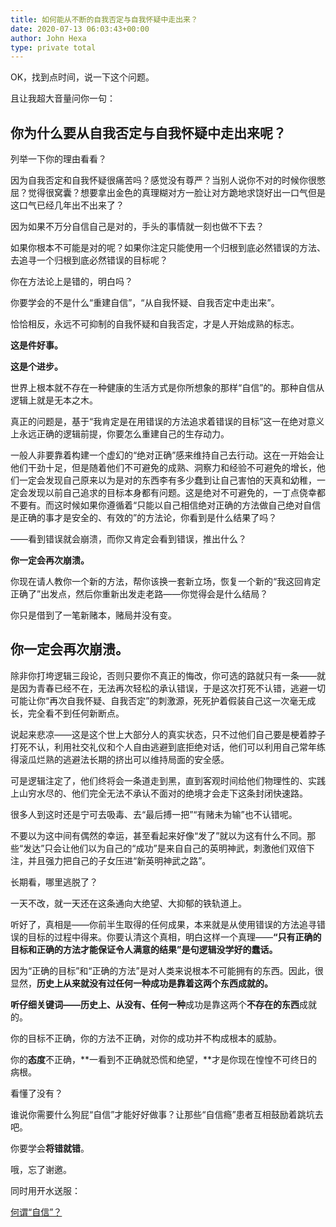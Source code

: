 ```yaml
---
title: 如何能从不断的自我否定与自我怀疑中走出来？
date: 2020-07-13 06:03:43+00:00
author: John Hexa
type: private total
---
```

OK，找到点时间，说一下这个问题。

且让我超大音量问你一句：

你为什么要从自我否定与自我怀疑中走出来呢？
---------------------

列举一下你的理由看看？

因为自我否定和自我怀疑很痛苦吗？感觉没有尊严？当别人说你不对的时候你很憋屈？觉得很窝囊？想要拿出金色的真理糊对方一脸让对方跪地求饶好出一口气但是这口气已经几年出不出来了？

因为如果不万分自信自己是对的，手头的事情就一刻也做不下去？

如果你根本不可能是对的呢？如果你注定只能使用一个归根到底必然错误的方法、去追寻一个归根到底必然错误的目标呢？

你在方法论上是错的，明白吗？

你要学会的不是什么“重建自信”，“从自我怀疑、自我否定中走出来”。

恰恰相反，永远不可抑制的自我怀疑和自我否定，才是人开始成熟的标志。

**这是件好事。**

**这是个进步。**

世界上根本就不存在一种健康的生活方式是你所想象的那样“自信”的。那种自信从逻辑上就是无本之木。

真正的问题是，基于“我肯定是在用错误的方法追求着错误的目标”这一在绝对意义上永远正确的逻辑前提，你要怎么重建自己的生存动力。

一般人非要靠着构建一个虚幻的“绝对正确”感来维持自己去行动。这在一开始会让他们干劲十足，但是随着他们不可避免的成熟、洞察力和经验不可避免的增长，他们一定会发现自己原来以为是对的东西李有多少蠢到让自己害怕的天真和幼稚，一定会发现以前自己追求的目标本身都有问题。这是绝对不可避免的，一丁点侥幸都不要有。而这时候如果你遵循着“只能以自己相信绝对正确的方法做自己绝对自信是正确的事才是安全的、有效的”的方法论，你看到是什么结果了吗？

——看到错误就会崩溃，而你又肯定会看到错误，推出什么？

**你一定会再次崩溃。**

你现在请人教你一个新的方法，帮你该换一套新立场，恢复一个新的“我这回肯定正确了”出发点，然后你重新出发走老路——你觉得会是什么结局？

你只是借到了一笔新赌本，赌局并没有变。

你一定会再次崩溃。
---------

  


除非你打垮逻辑三段论，否则只要你不真正的悔改，你可选的路就只有一条——就是因为青春已经不在，无法再次轻松的承认错误，于是这次打死不认错，逃避一切可能让你“再次自我怀疑、自我否定”的刺激源，死死护着假装自己这一次毫无成长，完全看不到任何新断点。

说起来悲凉——这是这个世上大部分人的真实状态，只不过他们自己要是梗着脖子打死不认，利用社交礼仪和个人自由逃避到底拒绝对话，他们可以利用自己常年练得滚瓜烂熟的逃避法长期的挤出可以维持局面的安全感。

可是逻辑注定了，他们终将会一条道走到黑，直到客观时间给他们物理性的、实践上山穷水尽的、他们完全无法不承认不面对的绝境才会走下这条封闭快速路。

很多人到这时还是宁可去吸毒、去“最后搏一把”“有赌未为输”也不认错呢。

不要以为这中间有偶然的幸运，甚至看起来好像“发了”就以为这有什么不同。那些“发达”只会让他们以为自己的“成功”是来自自己的英明神武，刺激他们双倍下注，并且强力把自己的子女压进“新英明神武之路”。

长期看，哪里逃脱了？

一天不改，就一天还在这条通向大绝望、大抑郁的铁轨道上。

  


听好了，真相是——你前半生取得的任何成果，本来就是从使用错误的方法追寻错误的目标的过程中得来。你要认清这个真相，明白这样一个真理——**“只有正确的目标和正确的方法才能保证令人满意的结果”是句逻辑没学好的蠢话。**

因为“正确的目标”和“正确的方法”是对人类来说根本不可能拥有的东西。因此，很显然，**历史上从来就没有过任何一种成功是靠着这两个东西成就的。**

**听仔细关键词——历史上、从没有、任何一种**成功是靠这两个**不存在的东西**成就的。

你的目标不正确，你的方法不正确，对你的成功并不构成根本的威胁。

你的**态度**不正确，**一看到不正确就恐慌和绝望，**才是你现在惶惶不可终日的病根。

看懂了没有？

谁说你需要什么狗屁“自信”才能好好做事？让那些“自信瘾”患者互相鼓励着跳坑去吧。

你要学会**将错就错**。

哦，忘了谢邀。

  


同时用开水送服：

[何谓“自信”？](https://www.zhihu.com/question/269905766/answer/510828072?hb_wx_block=0)
